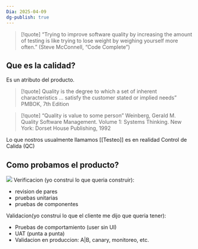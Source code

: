 ```yaml
---
Dia: 2025-04-09
dg-publish: true
---
```

>[!quote] “Trying to improve software quality by increasing the amount of testing is like trying to lose weight by weighing yourself more often.”
> (Steve McConnell, “Code Complete”)

## Que es la calidad? 
Es un atributo del producto. 

>[!quote] Quality is the degree to which a set of inherent characteristics … satisfy the customer stated or implied needs”
PMBOK, 7th Edition

>[!quote] “Quality is value to some person”
Weinberg, Gerald M. Quality Software Management. Volume 1: Systems Thinking. New York: Dorset House Publishing, 1992

Lo que nostros usualmente llamamos [[Testeo]] es en realidad Control de Calida (QC)


## Como probamos el producto?
![](https://lh7-rt.googleusercontent.com/slidesz/AGV_vUepLFZQ80uDdrIR3GRfKG7LvB6HKJpnPtji25pnjMZSZI47D8HUS6SkP_WssLqDkF2FGTCb7SLDv97GVwA1fE3JnNqqWXZfVxlRqnqshb7AVeOqCpwruowPLrmwCpiDgxap4ljgq0mhQU-Q27895z4=s2048?key=C3GRf55xXz4dfeiioTsKxm9H)
Verificacion (yo construi lo que queria construir): 
- revision de pares
- pruebas unitarias 
- pruebas de componentes 

Validacion(yo construi lo que el cliente me dijo que queria tener): 
-  Pruebas de comportamiento (user sin UI)
- UAT (punta a punta)
- Validacion en produccion: A|B, canary, monitoreo, etc.